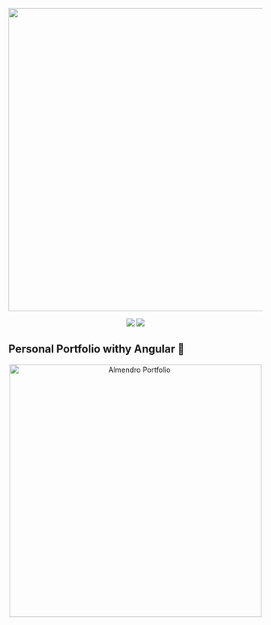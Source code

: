 <p align="center">
    <a href="https://angular.io/" target="_blank">
      <img src="https://d2a5isokysfowx.cloudfront.net/wp-content/uploads/2022/07/que-es-angular-scaled.jpg" width="600"></a>
</p>
   
<p align="center">
    <img src="https://img.shields.io/badge/License-MIT-yellow.svg">
    <img src="https://img.shields.io/badge/STATUS-DEVELOPMENT-yellow">
</p>

## Personal Portfolio withy Angular 👾

<p align="center">
    <img src="https://i.imgur.com/kuDrAsf.png" width="500" alt="Almendro Portfolio">
</p>

